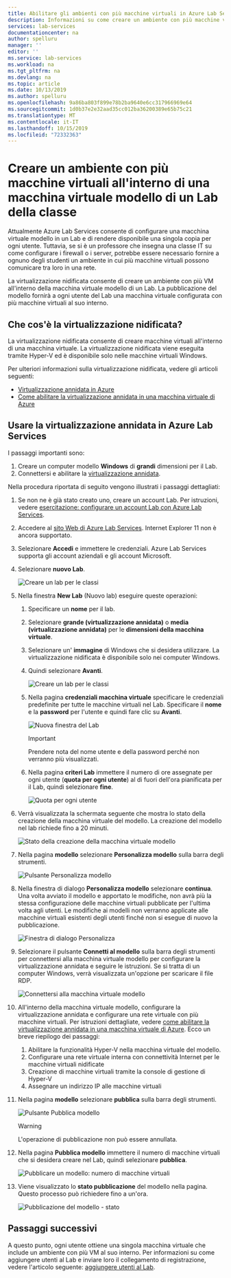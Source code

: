 ```yaml
---
title: Abilitare gli ambienti con più macchine virtuali in Azure Lab Services | Microsoft Docs
description: Informazioni su come creare un ambiente con più macchine virtuali all'interno di una macchina virtuale modello in un Lab della classe Azure Lab Services.
services: lab-services
documentationcenter: na
author: spelluru
manager: ''
editor: ''
ms.service: lab-services
ms.workload: na
ms.tgt_pltfrm: na
ms.devlang: na
ms.topic: article
ms.date: 10/13/2019
ms.author: spelluru
ms.openlocfilehash: 9a86ba803f899e78b2ba9640e6cc317966969e64
ms.sourcegitcommit: 1d0b37e2e32aad35cc012ba36200389e65b75c21
ms.translationtype: MT
ms.contentlocale: it-IT
ms.lasthandoff: 10/15/2019
ms.locfileid: "72332363"
---
```

# <a name="create-an-environment-with-multiple-vms-inside-a-template-vm-of-a-classroom-lab"></a>Creare un ambiente con più macchine virtuali all'interno di una macchina virtuale modello di un Lab della classe
Attualmente Azure Lab Services consente di configurare una macchina virtuale modello in un Lab e di rendere disponibile una singola copia per ogni utente. Tuttavia, se si è un professore che insegna una classe IT su come configurare i firewall o i server, potrebbe essere necessario fornire a ognuno degli studenti un ambiente in cui più macchine virtuali possono comunicare tra loro in una rete.

La virtualizzazione nidificata consente di creare un ambiente con più VM all'interno della macchina virtuale modello di un Lab. La pubblicazione del modello fornirà a ogni utente del Lab una macchina virtuale configurata con più macchine virtuali al suo interno.

## <a name="what-is-nested-virtualization"></a>Che cos'è la virtualizzazione nidificata?
La virtualizzazione nidificata consente di creare macchine virtuali all'interno di una macchina virtuale. La virtualizzazione nidificata viene eseguita tramite Hyper-V ed è disponibile solo nelle macchine virtuali Windows.

Per ulteriori informazioni sulla virtualizzazione nidificata, vedere gli articoli seguenti:

- [Virtualizzazione annidata in Azure](https://azure.microsoft.com/blog/nested-virtualization-in-azure/)
- [Come abilitare la virtualizzazione annidata in una macchina virtuale di Azure](../../virtual-machines/windows/nested-virtualization.md)

## <a name="use-nested-virtualization-in-azure-lab-services"></a>Usare la virtualizzazione annidata in Azure Lab Services
I passaggi importanti sono:

1. Creare un computer modello **Windows** di **grandi** dimensioni per il Lab. 
2. Connettersi e abilitare la [virtualizzazione annidata](../../virtual-machines/windows/nested-virtualization.md).


Nella procedura riportata di seguito vengono illustrati i passaggi dettagliati: 

1. Se non ne è già stato creato uno, creare un account Lab. Per istruzioni, vedere [esercitazione: configurare un account Lab con Azure Lab Services](tutorial-setup-lab-account.md).
1. Accedere al [sito Web di Azure Lab Services](https://labs.azure.com). Internet Explorer 11 non è ancora supportato. 
2. Selezionare **Accedi** e immettere le credenziali. Azure Lab Services supporta gli account aziendali e gli account Microsoft. 
3. Selezionare **nuovo Lab**. 
    
    ![Creare un lab per le classi](../media/tutorial-setup-classroom-lab/new-lab-button.png)
4. Nella finestra **New Lab** (Nuovo lab) eseguire queste operazioni: 
    1. Specificare un **nome** per il lab. 
    2. Selezionare **grande (virtualizzazione annidata)** o **media (virtualizzazione annidata)** per le **dimensioni della macchina virtuale**.
    6. Selezionare un' **immagine** di Windows che si desidera utilizzare. La virtualizzazione nidificata è disponibile solo nei computer Windows. 
    4. Quindi selezionare **Avanti**. 

        ![Creare un lab per le classi](../media/how-to-enable-multi-vm-environment/new-lab-window.png)
    1. Nella pagina **credenziali macchina virtuale** specificare le credenziali predefinite per tutte le macchine virtuali nel Lab. Specificare il **nome** e la **password** per l'utente e quindi fare clic su **Avanti**.  

        ![Nuova finestra del Lab](../media/tutorial-setup-classroom-lab/virtual-machine-credentials.png)

        > [!IMPORTANT]
        > Prendere nota del nome utente e della password perché non verranno più visualizzati.
    3. Nella pagina **criteri Lab** immettere il numero di ore assegnate per ogni utente (**quota per ogni utente**) al di fuori dell'ora pianificata per il Lab, quindi selezionare **fine**. 

        ![Quota per ogni utente](../media/tutorial-setup-classroom-lab/quota-for-each-user.png)
5. Verrà visualizzata la schermata seguente che mostra lo stato della creazione della macchina virtuale del modello. La creazione del modello nel lab richiede fino a 20 minuti. 

    ![Stato della creazione della macchina virtuale modello](../media/tutorial-setup-classroom-lab/create-template-vm-progress.png)
1. Nella pagina **modello** selezionare **Personalizza modello** sulla barra degli strumenti. 

    ![Pulsante Personalizza modello](../media/how-to-create-manage-template/customize-template-button.png)
2. Nella finestra di dialogo **Personalizza modello** selezionare **continua**. Una volta avviato il modello e apportato le modifiche, non avrà più la stessa configurazione delle macchine virtuali pubblicate per l'ultima volta agli utenti. Le modifiche ai modelli non verranno applicate alle macchine virtuali esistenti degli utenti finché non si esegue di nuovo la pubblicazione.

    ![Finestra di dialogo Personalizza](../media/how-to-create-manage-template/customize-template-dialog.png)
1. Selezionare il pulsante **Connetti al modello** sulla barra degli strumenti per connettersi alla macchina virtuale modello per configurare la virtualizzazione annidata e seguire le istruzioni. Se si tratta di un computer Windows, verrà visualizzata un'opzione per scaricare il file RDP. 

    ![Connettersi alla macchina virtuale modello](../media/how-to-create-manage-template/connect-template-vm.png) 
9. All'interno della macchina virtuale modello, configurare la virtualizzazione annidata e configurare una rete virtuale con più macchine virtuali. Per istruzioni dettagliate, vedere [come abilitare la virtualizzazione annidata in una macchina virtuale di Azure](../../virtual-machines/windows/nested-virtualization.md). Ecco un breve riepilogo dei passaggi: 
    1. Abilitare la funzionalità Hyper-V nella macchina virtuale del modello.
    2. Configurare una rete virtuale interna con connettività Internet per le macchine virtuali nidificate
    3. Creazione di macchine virtuali tramite la console di gestione di Hyper-V
    4. Assegnare un indirizzo IP alle macchine virtuali
10. Nella pagina **modello** selezionare **pubblica** sulla barra degli strumenti. 

    ![Pulsante Pubblica modello](../media/tutorial-setup-classroom-lab/template-page-publish-button.png)

    > [!WARNING]
    > L'operazione di pubblicazione non può essere annullata. 
8. Nella pagina **Pubblica modello** immettere il numero di macchine virtuali che si desidera creare nel Lab, quindi selezionare **pubblica**. 

    ![Pubblicare un modello: numero di macchine virtuali](../media/tutorial-setup-classroom-lab/publish-template-number-vms.png)
11. Viene visualizzato lo **stato pubblicazione** del modello nella pagina. Questo processo può richiedere fino a un'ora. 

    ![Pubblicazione del modello - stato](../media/tutorial-setup-classroom-lab/publish-template-progress.png)


## <a name="next-steps"></a>Passaggi successivi

A questo punto, ogni utente ottiene una singola macchina virtuale che include un ambiente con più VM al suo interno. Per informazioni su come aggiungere utenti al Lab e inviare loro il collegamento di registrazione, vedere l'articolo seguente: [aggiungere utenti al Lab](tutorial-setup-classroom-lab.md#add-users-to-the-lab).